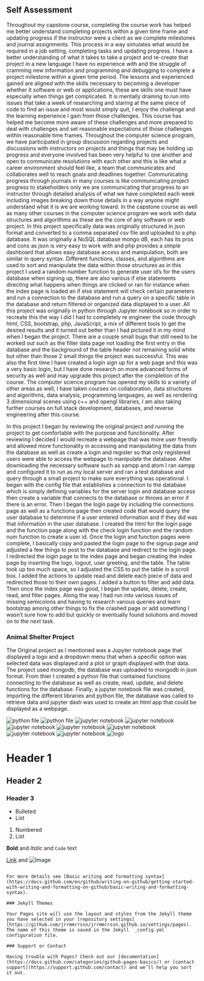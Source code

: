 ## Self Assessment

  Throughout my capstone course, completing the course work has helped me better understand completing projects within a given time frame and updating progress if the instructor were a client as we complete milestones and journal assignments. This process in a way simulates what would be required in a job setting, completing tasks and updating progress. I have a better understanding of what it takes to take a project and re-create that project in a new language I have no experience with and the struggle of cramming new information and programming and debugging to complete a project milestone within a given time period. The lessons and experienced gained are aligned with the skills necessary to becoming a developer whether it software or web or applications, these are skills one must have especially when things get complicated. It is mentally draining to run into issues that take a week of researching and staring at the same piece of code to find an issue and most would simply quit, I enjoy the challenge and the learning experience I gain from those challenges. This course has helped me become more aware of these challenges and more prepared to deal with challenges and set reasonable expectations of those challenges within reasonable time frames. Throughout the computer science program, we have participated in group discussion regarding projects and discussions with instructors on projects and things that may be holding up progress and everyone involved has been very helpful to one another and open to communicate resolutions with each other and this is like what a career environment should feel like, a team that communicates and collaborates well to reach goals and deadlines together. Communicating progress through journals in many courses is like communicating project progress to stakeholders only we are communicating that progress to an instructor through detailed analysis of what we have completed each week including images breaking down those details in a way anyone might understand what it is we are working toward. In the capstone course as well as many other courses in the computer science program we work with data structures and algorithms as these are the core of any software or web project. In this project specifically data was originally structured in json format and converted to a comma separated csv file and uploaded to a php database. It was originally a NoSQL database mongo dB, each has its pros and cons as json is very easy to work with and php provides a simple dashboard that allows easy database access and manipulation, both are similar in query syntax. Different functions, classes, and algorithms are used to sort and manipulate the data within those structures as in this project I used a random number function to generate user id’s for the users database when signing up, there are also various if else statements directing what happens when things are clicked or ran for instance when the index page is loaded an if else statement will check certain parameters and run a connection to the database and run a query on a specific table in the database and return filtered or organized data displayed to a user. All this project was originally in python through Jupyter notebook so in order to recreate this the way I did I had to completely re engineer the code through html, CSS, bootstrap, php, JavaScript, a mix of different tools to get the desired results and it turned out better than I had pictured it in my mind when I began the project. There are a couple small bugs that still need to be worked out such as the filter data page not loading the first entry in the database and the background of the table header not remaining solid white but other than those 2 small things the project was successful. This was also the first time I have created a login sign up for a web page and this was a very basic login, but I have done research on more advanced forms of security as well and may upgrade this project after the completion of the course. The computer science program has opened my skills to a variety of other areas as well, I have taken courses on collaboration, data structures and algorithms, data analysis, programming languages, as well as rendering 3 dimensional scenes using c++ and opengl libraries, I am also taking further courses on full stack development, databases, and reverse engineering after this course.


  In this project I began by reviewing the original project and running the project to get comfortable with the purpose and functionality. After reviewing I decided I would recreate a webpage that was more user friendly and allowed more functionality in accessing and manipulating the data from the database as well as create a login and register so that only registered users were able to access the webpage to manipulate the database. After downloading the necessary software such as xampp and atom I ran xampp and configured it to run as my local server and ran a test database and query through a small project to make sure everything was operational. I began with the config file that establishes a connection to the database which is simply defining variables for the server login and database access then create a variable that connects to the database or throws an error if there is an error. Then I began the login page by including the connections page as well as a functions page then created code that would query the user database to determine if a user entered information and if they did was that information in the user database. I created the html for the login page and the function page along with the check login function and the random num function to create a user id. Once the login and function pages were complete, I basically copy and pasted the login page to the signup page and adjusted a few things to post to the database and redirect to the login page. I redirected the login page to the index page and began creating the index page by inserting the logo, logout, user greeting, and the table. The table took up too much space, so I adjusted the CSS to put the table in a scroll box. I added the actions to update read and delete each piece of data and redirected those to their own pages. I added a button to filter and add data. Then once the index page was good, I began the update, delete, create, read, and filter pages. Along the way I had run into various issues of missing semicolons and having to research various queries and learn bootstrap among other things to fix the crashed page or add something I wasn’t sure how to add but quickly or eventually found solutions and moved on to the next task.


### Animal Shelter Project

The Original project as I mentioned was a Jupyter notebook page that displayed a logo and a dropdown menu that when a specific option was selected data was displayed and a plot or graph displayed with that data.
The project used mongodb, the database was uploaded to mongodb in json format. From thier I created a python file that contained functions connecting to the database as well as create, read, update, and delete functions for the database. Finally, a jupyter notebook file was created, importing the different libraries and python file, the database was called to retrieve data and jupyter dash was used to create an html app that could be displayed as a webpage.

![python file](images/python1.png "python file")
![python file](images/python2.png "python file")
![jupyter notebook](images/jupyter1.png "jupyter notebook")
![jupyter notebook](images/jupyter2.png "jupyter notebook")
![jupyter notebook](images/jupyter3.png "jupyter notebook")
![jupyter notebook](images/jupyter4.png "jupyter notebook")
![jupyter notebook](images/jupyter5.png "jupyter notebook")
![jupyter notebook](images/jupyter6.png "jupyter notebook")
![jupyter notebook](images/jupyter7.png "jupyter notebook")
![logo](images/logo.png "animal shelter logo")

# Header 1
## Header 2
### Header 3

- Bulleted
- List

1. Numbered
2. List

**Bold** and _Italic_ and `Code` text

[Link](url) and ![Image](src)
```

For more details see [Basic writing and formatting syntax](https://docs.github.com/en/github/writing-on-github/getting-started-with-writing-and-formatting-on-github/basic-writing-and-formatting-syntax).

### Jekyll Themes

Your Pages site will use the layout and styles from the Jekyll theme you have selected in your [repository settings](https://github.com/jrrmmrrssn/jrrmmrrssn.github.io/settings/pages). The name of this theme is saved in the Jekyll `_config.yml` configuration file.

### Support or Contact

Having trouble with Pages? Check out our [documentation](https://docs.github.com/categories/github-pages-basics/) or [contact support](https://support.github.com/contact) and we’ll help you sort it out.
